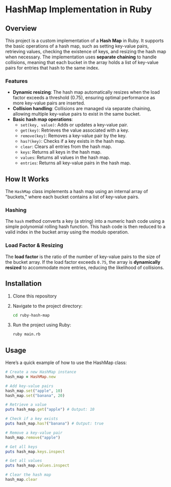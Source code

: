 # HashMap Implementation in Ruby

## Overview

This project is a custom implementation of a **Hash Map** in Ruby. It supports the basic operations of a hash map, such as setting key-value pairs, retrieving values, checking the existence of keys, and resizing the hash map when necessary. The implementation uses **separate chaining** to handle collisions, meaning that each bucket in the array holds a list of key-value pairs for entries that hash to the same index.

### Features

- **Dynamic resizing**: The hash map automatically resizes when the load factor exceeds a threshold (0.75), ensuring optimal performance as more key-value pairs are inserted.
- **Collision handling**: Collisions are managed via separate chaining, allowing multiple key-value pairs to exist in the same bucket.
- **Basic hash map operations**:
  - `set(key, value)`: Adds or updates a key-value pair.
  - `get(key)`: Retrieves the value associated with a key.
  - `remove(key)`: Removes a key-value pair by the key.
  - `has?(key)`: Checks if a key exists in the hash map.
  - `clear`: Clears all entries from the hash map.
  - `keys`: Returns all keys in the hash map.
  - `values`: Returns all values in the hash map.
  - `entries`: Returns all key-value pairs in the hash map.

## How It Works

The `HashMap` class implements a hash map using an internal array of "buckets," where each bucket contains a list of key-value pairs.

### Hashing

The `hash` method converts a key (a string) into a numeric hash code using a simple polynomial rolling hash function. This hash code is then reduced to a valid index in the bucket array using the modulo operation.

### Load Factor & Resizing

The **load factor** is the ratio of the number of key-value pairs to the size of the bucket array. If the load factor exceeds `0.75`, the array is **dynamically resized** to accommodate more entries, reducing the likelihood of collisions.

## Installation

1. Clone this repository

2. Navigate to the project directory:

   ```bash
   cd ruby-hash-map
   ```

3. Run the project using Ruby:

   ```bash
   ruby main.rb
   ```

## Usage

Here’s a quick example of how to use the HashMap class:

```ruby
# Create a new HashMap instance
hash_map = HashMap.new

# Add key-value pairs
hash_map.set("apple", 10)
hash_map.set("banana", 20)

# Retrieve a value
puts hash_map.get("apple") # Output: 10

# Check if a key exists
puts hash_map.has?("banana") # Output: true

# Remove a key-value pair
hash_map.remove("apple")

# Get all keys
puts hash_map.keys.inspect

# Get all values
puts hash_map.values.inspect

# Clear the hash map
hash_map.clear
```
